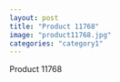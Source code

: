 ```yaml
---
layout: post
title: "Product 11768"
image: "product11768.jpg"
categories: "category1"
---
```

Product 11768
